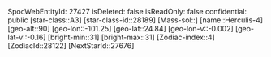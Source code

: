 ﻿---
location: [24.84,-101.25,90]
type: Station
tags:
- astro/Star

---
SpocWebEntityId: 27427
isDeleted: false
isReadOnly: false
confidential: public
[star-class::A3]
[star-class-id::28189]
[Mass-sol::]
[name::Herculis-4]
[geo-alt::90]
[geo-lon::-101.25]
[geo-lat::24.84]
[geo-lon-v::-0.002]
[geo-lat-v::-0.16]
[bright-min::31]
[bright-max::31]
[Zodiac-index::4]
[ZodiacId::28122]
[NextStarId::27676]

